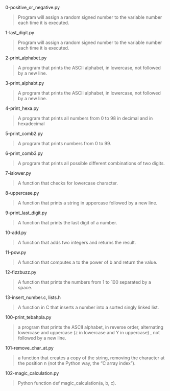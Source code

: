 0-positive_or_negative.py
>Program will assign a random signed number to the variable number each time it is executed.

1-last_digit.py
>Program will assign a random signed number to the variable number each time it is executed.

2-print_alphabet.py
>A program that prints the ASCII alphabet, in lowercase, not followed by a new line.

3-print_alphabt.py
>A program that prints the ASCII alphabet, in lowercase, not followed by a new line.

4-print_hexa.py
>A program that prints all numbers from 0 to 98 in decimal and in hexadecimal

5-print_comb2.py
>A program that prints numbers from 0 to 99.

6-print_comb3.py
>A program that prints all possible different combinations of two digits.

7-islower.py
>A function that checks for lowercase character.

8-uppercase.py
>A function that prints a string in uppercase followed by a new line.

9-print_last_digit.py
>A function that prints the last digit of a number.

10-add.py
>A function that adds two integers and returns the result.

11-pow.py
>A function that computes a to the power of b and return the value.

12-fizzbuzz.py
>A function that prints the numbers from 1 to 100 separated by a space.

13-insert_number.c, lists.h
>A function in C that inserts a number into a sorted singly linked list.

100-print_tebahpla.py
> a program that prints the ASCII alphabet, in reverse order, alternating lowercase and uppercase (z in lowercase and Y in uppercase) , not followed by a new line.

101-remove_char_at.py
>a function that creates a copy of the string, removing the character at the position n (not the Python way, the “C array index”).

102-magic_calculation.py
>Python function def magic_calculation(a, b, c).